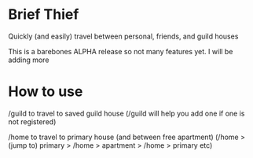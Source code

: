 # Brief Thief
Quickly (and easily) travel between personal, friends, and guild houses

This is a barebones ALPHA release so not many features yet. I will be adding more

# How to use

/guild to travel to saved guild house (/guild will help you add one if one is not registered)

/home to travel to primary house (and between free apartment) (/home > (jump to) primary > /home > apartment > /home > primary etc)
